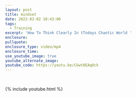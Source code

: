 ```yaml
---
layout: post
title: mindset
date: 2022-02-02 10:43:00
tags:
  - Training
excerpt: 'How To Think Clearly In tTodays Chaotic World '
enclosure:
pullquote:
enclosure_type: video/mp4
enclosure_time:
use_youtube_image: true
youtube_alternate_image:
youtube_code: https://youtu.be/CGwt8EAqOck
---
```

&nbsp;

{% include youtube.html %}
